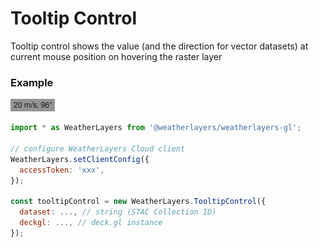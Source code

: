 # Tooltip Control

Tooltip control shows the value (and the direction for vector datasets) at current mouse position on hovering the raster layer

### Example

![Tooltip Control](../../../.gitbook/assets/tooltip-control.png)

```javascript
import * as WeatherLayers from '@weatherlayers/weatherlayers-gl';

// configure WeatherLayers Cloud client
WeatherLayers.setClientConfig({
  accessToken: 'xxx',
});

const tooltipControl = new WeatherLayers.TooltipControl({
  dataset: ..., // string (STAC Collection ID)
  deckgl: ..., // deck.gl instance
});
```
